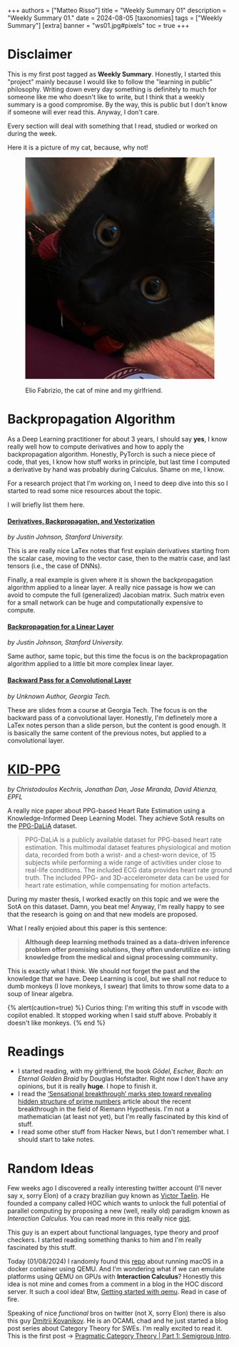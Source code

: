 +++
authors = ["Matteo Risso"]
title = "Weekly Summary 01"
description = "Weekly Summary 01."
date = 2024-08-05
[taxonomies]
tags = ["Weekly Summary"]
[extra]
banner = "ws01.jpg#pixels"
toc = true
+++

# Disclaimer
This is my first post tagged as **Weekly Summary**. 
Honestly, I started this "project" mainly because I would like to follow the "learning in public" philosophy.
Writing down every day something is definitely to much for someone like me who doesn't like to write, but I think that a weekly summary is a good compromise.
By the way, this is public but I don't know if someone will ever read this. Anyway, I don't care.

Every section will deal with something that I read, studied or worked on during the week.

Here it is a picture of my cat, because, why not!

<figure>

![ef](ef.jpg)
<figcaption>Elio Fabrizio, the cat of mine and my girlfriend.</figcaption>
</figure>

# Backpropagation Algorithm
As a Deep Learning practitioner for about 3 years, I should say **yes**, I know really well how to compute derivatives and how to apply the backpropagation algorithm.
Honestly, PyTorch is such a niece piece of code, that yes, I know how stuff works in principle, but last time I computed a derivative by hand was probably during Calculus.
Shame on me, I know.

For a research project that I'm working on, I need to deep dive into this so I started to read some nice resources about the topic.

I will briefly list them here.

#### [Derivatives, Backpropagation, and Vectorization](https://cs231n.stanford.edu/handouts/derivatives.pdf)
*by Justin Johnson, Stanford University.*

This is are really nice LaTex notes that first explain derivatives starting from the scalar case, moving to the vector case, then to the matrix case, and last tensors (i.e., the case of DNNs).

Finally, a real example is given where it is shown the backpropagation algorithm applied to a linear layer. A really nice passage is how we can avoid to compute the full (generalized) Jacobian matrix. Such matrix even for a small network can be huge and computationally expensive to compute.

#### [Backpropagation for a Linear Layer](https://cs231n.stanford.edu/handouts/linear-backprop.pdf)
*by Justin Johnson, Stanford University.*

Same author, same topic, but this time the focus is on the backpropagation algorithm applied to a little bit more complex linear layer.

#### [Backward Pass for a Convolutional Layer](https://sites.cc.gatech.edu/classes/AY2021/cs7643_spring/assets/L11_CNNs.pdf)
*by Unknown Author, Georgia Tech.*

These are slides from a course at Georgia Tech. The focus is on the backward pass of a convolutional layer.
Honestly, I'm definetely more a LaTex notes person than a slide person, but the content is good enough.
It is basically the same content of the previous notes, but applied to a convolutional layer.

# [KID-PPG](https://arxiv.org/abs/2405.09559)
*by Christodoulos Kechris, Jonathan Dan, Jose Miranda, David Atienza, EPFL*

A really nice paper about PPG-based Heart Rate Estimation using a Knowledge-Informed Deep Learning Model.
They achieve SotA results on the [PPG-DaLiA](https://archive.ics.uci.edu/dataset/495/ppg+dalia) dataset.
> PPG-DaLiA is a publicly available dataset for PPG-based heart rate estimation. This multimodal dataset features physiological and motion data, recorded from both a wrist- and a chest-worn device, of 15 subjects while performing a wide range of activities under close to real-life conditions. The included ECG data provides heart rate ground truth. The included PPG- and 3D-accelerometer data can be used for heart rate estimation, while compensating for motion artefacts.

During my master thesis, I worked exactly on this topic and we were the SotA on this dataset. Damn, you beat me!
Anyway, I'm really happy to see that the research is going on and that new models are proposed.

What I really enjoied about this paper is this sentence:
> **Although deep learning methods trained as a data-driven inference problem offer promising solutions, they often underutilize ex- isting knowledge from the medical and signal processing community.**

This is exactly what I think. We should not forget the past and the knowledge that we have.
Deep Learning is cool, but we shall not reduce to dumb monkeys (I love monkeys, I swear) that limits to throw some data to a soup of linear algebra.

{% alert(caution=true) %}
Curios thing: I'm writing this stuff in vscode with copilot enabled. It stopped working when I said stuff above. Probably it doesn't like monkeys.
{% end %}

# Readings
- I started reading, with my girlfriend, the book *Gödel, Escher, Bach: an Eternal Golden Braid* by Douglas Hofstadter. Right now I don't have any opinions, but it is really **huge**. I hope to finish it.
- I read the [‘Sensational breakthrough’ marks step toward revealing hidden structure of prime numbers](https://www.science.org/content/article/sensational-breakthrough-marks-step-toward-revealing-hidden-structure-prime-numbers) article about the recent breakthrough in the field of Riemann Hypothesis. I'm not a mathematician (at least not yet), but I'm really fascinated by this kind of stuff.
-  I read some other stuff from Hacker News, but I don't remember what. I should start to take notes.

# Random Ideas
Few weeks ago I discovered a really interesting twitter account (I'll never say x, sorry Elon) of a crazy brazilian guy known as [Victor Taelin](https://x.com/VictorTaelin).
He founded a company called HOC which wants to unlock the full potential of parallel computing by proposing a new (well, really old) paradigm known as *Interaction Calculus*.
You can read more in this really nice [gist](https://gist.github.com/VictorTaelin/77fd5a2a8a4a07e1da6157ebca3c7cf1).

This guy is an expert about functional languages, type theory and proof checkers. I started reading something thanks to him and I'm really fascinated by this stuff.

Today (01/08/2024) I randomly found this [repo](https://github.com/sickcodes/Docker-OSX) about running macOS in a docker container using QEMU. And I'm wondering what if we can emulate platforms using QEMU on GPUs with **Interaction Calculus**? Honestly this idea is not mine and comes from a comment in a blog in the HOC discord server. It such a cool idea!
Btw, [Getting started with qemu](https://drewdevault.com/2018/09/10/Getting-started-with-qemu.html). Read in case of fire.

Speaking of nice *functional* bros on twitter (not X, sorry Elon) there is also this guy [Dmitrii Kovanikov](https://x.com/ChShersh). He is an OCAML chad and he just started a blog post series about Category Theory for SWEs. I'm really excited to read it.
This is the first post -> [Pragmatic Category Theory | Part 1: Semigroup Intro](https://dev.to/chshersh/pragmatic-category-theory-part-1-semigroup-intro-1ign).